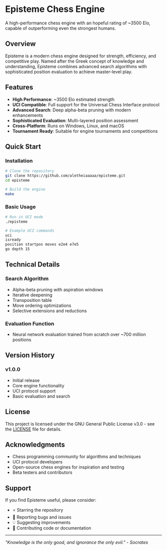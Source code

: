 # Episteme Chess Engine

A high-performance chess engine with an hopeful rating of ~3500 Elo, capable of outperforming even the strongest humans.

## Overview

Episteme is a modern chess engine designed for strength, efficiency, and competitive play. Named after the Greek concept of knowledge and understanding, Episteme combines advanced search algorithms with sophisticated position evaluation to achieve master-level play.

## Features

- **High Performance**: ~3500 Elo estimated strength
- **UCI Compatible**: Full support for the Universal Chess Interface protocol
- **Advanced Search**: Deep alpha-beta pruning with modern enhancements
- **Sophisticated Evaluation**: Multi-layered position assessment
- **Cross-Platform**: Runs on Windows, Linux, and macOS
- **Tournament Ready**: Suitable for engine tournaments and competitions

## Quick Start

### Installation

```bash
# Clone the repository
git clone https://github.com/aletheiaaaaa/episteme.git
cd episteme

# Build the engine
make
```

### Basic Usage

```bash
# Run in UCI mode
./episteme

# Example UCI commands
uci
isready
position startpos moves e2e4 e7e5
go depth 15
```

## Technical Details

### Search Algorithm
- Alpha-beta pruning with aspiration windows
- Iterative deepening
- Transposition table
- Move ordering optimizations
- Selective extensions and reductions

### Evaluation Function
- Neural network evaluation trained from scratch over ~700 million positions

## Version History

### v1.0.0
- Initial release
- Core engine functionality
- UCI protocol support
- Basic evaluation and search

## License

This project is licensed under the GNU General Public License v3.0 - see the [LICENSE](LICENSE) file for details.

## Acknowledgments

- Chess programming community for algorithms and techniques
- UCI protocol developers
- Open-source chess engines for inspiration and testing
- Beta testers and contributors

## Support

If you find Episteme useful, please consider:
- ⭐ Starring the repository
- 🐛 Reporting bugs and issues
- 💡 Suggesting improvements
- 🤝 Contributing code or documentation

---

*"Knowledge is the only good, and ignorance the only evil." - Socrates*

